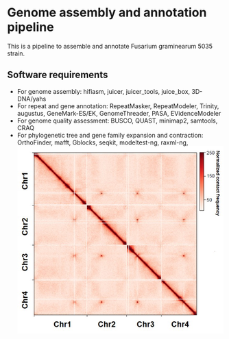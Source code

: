 Genome assembly and annotation pipeline
===
This is a pipeline to assemble and annotate Fusarium graminearum 5035 strain.

## Software requirements
- For genome assembly: hifiasm, juicer, juicer_tools, juice_box, 3D-DNA/yahs
- For repeat and gene annotation: RepeatMasker, RepeatModeler, Trinity, augustus, GeneMark-ES/EK, GenomeThreader, PASA, EVidenceModeler
- For genome quality assessment: BUSCO, QUAST, minimap2, samtools, CRAQ
- For phylogenetic tree and gene family expansion and contraction: OrthoFinder, mafft, Gblocks, seqkit, modeltest-ng, raxml-ng, 
![image](https://github.com/maxuying1218/Genome-assembly-annotation-pipeline/blob/main/figures/Genome_assembly_HiC_contact_heatmap.jpg)
